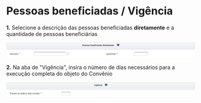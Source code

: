 # Pessoas beneficiadas / Vigência

**1.** Selecione a descrição das pessoas beneficiadas **diretamente** e a quantidade de pessoas beneficiárias&#x20;

![](<../../../../.gitbook/assets/image (68) (1).png>)


**2.** Na aba de "Vigência", insira o número de dias necessários para a execução completa do objeto do Convênio

![](<../../../../.gitbook/assets/image (159).png>)
